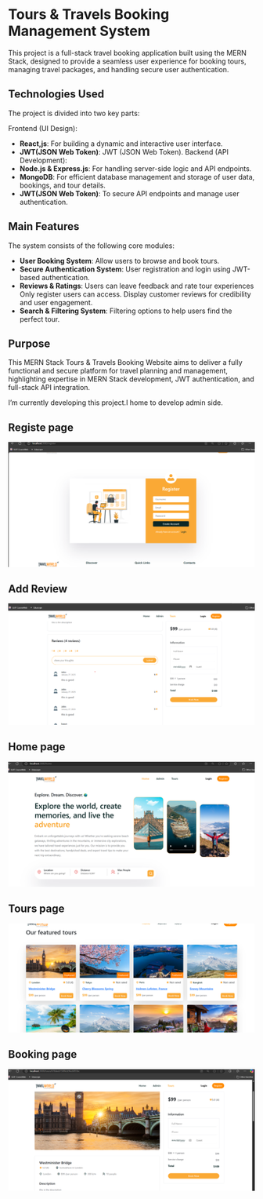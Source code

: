 # Tours & Travels Booking Management System  

This project is a full-stack travel booking application built using the MERN Stack, designed to provide a seamless user experience for booking tours, managing travel packages, and handling secure user authentication.

## Technologies Used  

The project is divided into two key parts:

Frontend (UI Design):  
- **React,js**: For building a dynamic and interactive user interface.
- **JWT(JSON Web Token)**:  JWT (JSON Web Token).
 Backend (API Development):
- **Node.js & Express.js**:  For handling server-side logic and API endpoints.
- **MongoDB**: For efficient database management and storage of user data, bookings, and tour details.
- **JWT(JSON Web Token)**: To secure API endpoints and manage user authentication.
## Main Features  

The system consists of the following core modules:  
- **User Booking System**: Allow users to browse and book tours.
- **Secure Authentication System**: User registration and login using JWT-based authentication.
- **Reviews & Ratings**: Users can leave feedback and rate tour experiences
                         Only register users can access.
                         Display customer reviews for credibility and user engagement.
- **Search & Filtering System**: Filtering options to help users find the perfect tour.  


## Purpose  

This MERN Stack Tours & Travels Booking Website aims to deliver a fully functional and secure platform for travel planning and management, highlighting expertise in MERN Stack development, JWT authentication, and full-stack API integration.

I’m currently developing this project.I home to develop admin side. 

## Registe page
![image alert](https://github.com/AvishkaRodrigooo/Tour-Management/blob/main/Register.png)

## Add Review
![image alert](https://github.com/AvishkaRodrigooo/Tour-Management/blob/main/AddReview.png)

## Home page
![image alert](https://github.com/AvishkaRodrigooo/Tour-Management/blob/main/Home.png)

## Tours page
![image alert](https://github.com/AvishkaRodrigooo/Tour-Management/blob/main/Tours.png)

## Booking page
![image alert](https://github.com/AvishkaRodrigooo/Tour-Management/blob/main/Booking.png)


